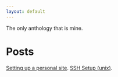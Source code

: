 ```yaml
---
layout: default
---
```


The only anthology that is mine. 

# Posts
[Setting up a personal site](./posts/2024-10-16-quick-personal-site.md).
[SSH Setup (unix)](./posts/2024-10-16-ssh-setup.md).
